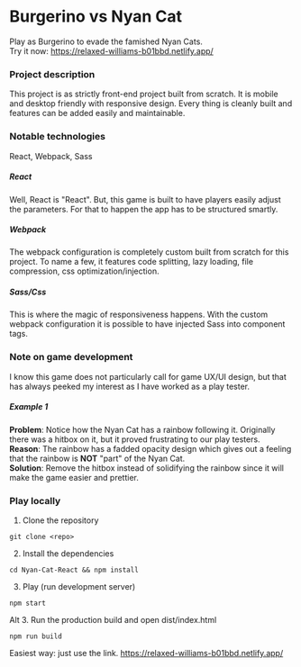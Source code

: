 # Burgerino vs Nyan Cat #
Play as Burgerino to evade the famished Nyan Cats.\
Try it now: https://relaxed-williams-b01bbd.netlify.app/


### Project description ###
This project is as strictly front-end project built from scratch. It is mobile and desktop friendly with responsive design. Every thing is cleanly built and features can be added easily and maintainable.


### Notable technologies ###
React, Webpack, Sass

##### React #####
Well, React is "React". But, this game is built to have players easily adjust the parameters. For that to happen the app has to be structured smartly.

##### Webpack #####
The webpack configuration is completely custom built from scratch for this project. To name a few, it features code splitting, lazy loading, file compression, css optimization/injection.

##### Sass/Css #####
This is where the magic of responsiveness happens. With the custom webpack configuration it is possible to have injected Sass into component tags.

### Note on game development ###
I know this game does not particularly call for game UX/UI design, but that has always peeked my interest as I have worked as a play tester.

##### Example 1 #####
**Problem**: Notice how the Nyan Cat has a rainbow following it. Originally there was a hitbox on it, but it proved frustrating to our play testers.\
**Reason**: The rainbow has a fadded opacity design which gives out a feeling that the rainbow is **NOT** "part" of the Nyan Cat.\
**Solution**: Remove the hitbox instead of solidifying the rainbow since it will make the game easier and prettier.

### Play locally ###

1. Clone the repository
```
git clone <repo>
```

2. Install the dependencies
```
cd Nyan-Cat-React && npm install
```

3. Play (run development server)
```
npm start
```

Alt 3. Run the production build and open dist/index.html
```
npm run build
```

Easiest way: just use the link.
https://relaxed-williams-b01bbd.netlify.app/
